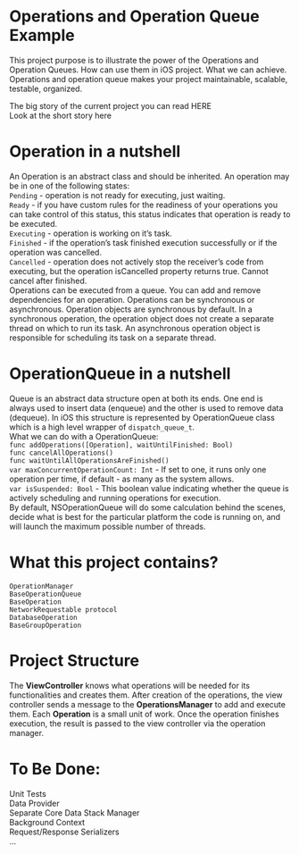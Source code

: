 # Operations and Operation Queue Example

This project purpose is to illustrate the power of the Operations and Operation Queues. How can use them in iOS project. What we can achieve. Operations and operation queue makes your project maintainable, scalable, testable, organized.
   
The big story of the current project you can read HERE<br />
Look at the short story here

# Operation in a nutshell 

An Operation is an abstract class and should be inherited. An operation may be in one of the following states:<br />
`Pending` - operation is not ready for executing, just waiting.<br />
`Ready` - if you have custom rules for the readiness of your operations you can take control of this status, this status indicates that operation is ready to be executed.<br />
`Executing` - operation is working on it’s task.<br />
`Finished` - if the operation’s task finished execution successfully or if the operation was cancelled.<br />
`Cancelled` - operation does not actively stop the receiver’s code from executing, but the operation isCancelled property returns true. Cannot cancel after finished.<br />
Operations can be executed from a queue. You can add and remove dependencies for an operation. Operations can be synchronous or asynchronous. Operation objects are synchronous by default. In a synchronous operation, the operation object does not create a separate thread on which to run its task.
An asynchronous operation object is responsible for scheduling its task on a separate thread. 

# OperationQueue in a nutshell 

Queue is an abstract data structure open at both its ends. One end is always used to insert data (enqueue) and the other is used to remove data (dequeue). In iOS this structure is represented by OperationQueue class which is a high level wrapper of `dispatch_queue_t`.<br />
  What we can do with a OperationQueue:<br />
  `func addOperations([Operation], waitUntilFinished: Bool)`<br />
  `func cancelAllOperations()`<br />
  `func waitUntilAllOperationsAreFinished()`<br />
  `var maxConcurrentOperationCount: Int` - If set to one, it runs only one operation per time, if default - as many as the system allows.<br />
  `var isSuspended: Bool` - This boolean value indicating whether the queue is actively scheduling and running operations for execution.<br />
By default, NSOperationQueue will do some calculation behind the scenes, decide what is best for the particular platform the code is running on, and will launch the maximum possible number of threads.

# What this project contains?
`OperationManager`<br />
`BaseOperationQueue`<br />
`BaseOperation`<br />
  `NetworkRequestable protocol`<br />
  `DatabaseOperation`<br />
`BaseGroupOperation`<br />

# Project Structure

The **ViewController** knows what operations will be needed for its functionalities and creates them. After creation of the operations, the view controller sends a message to the **OperationsManager** to add and execute them. Each **Operation** is a small unit of work. Once the operation finishes execution, the result is passed to the view controller via the operation manager.

# To Be Done:<br />
Unit Tests<br />
Data Provider<br />
Separate Core Data Stack Manager<br />
Background Context<br />
Request/Response Serializers<br />
...
